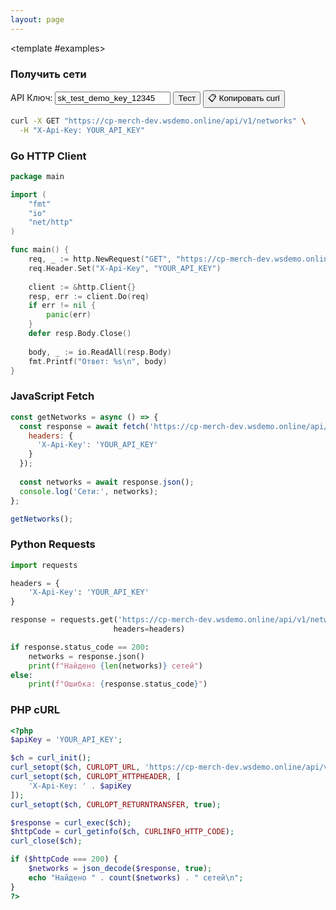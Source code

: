 ```yaml
---
layout: page
---
```


<ApiDoc>
  <template #content>

# API Сетей

API сетей предоставляет функциональность для управления блокчейн сетями и их конфигурациями.

::: tip Интерактивное тестирование
Тестируйте API в реальном времени! Введите ваш API ключ и нажимайте кнопки "Тест" для отправки запросов на `https://cp-merch-dev.wsdemo.online/api`.
:::

## Обзор

API сетей позволяет:
- Получать информацию о поддерживаемых блокчейн сетях
- Конфигурировать параметры сетей (только админ)
- Отслеживать последние обработанные номера блоков

<ApiMethod 
  method="GET"
  endpoint="/v1/networks"
  title="Получить сети"
  description="Возвращает список всех поддерживаемых блокчейн сетей с их конфигурациями."
  :responses="[
    { status: '200 OK', description: 'Список сетей получен' }
  ]"
/>

<ApiMethod 
  method="GET"
  endpoint="/v1/networks/{network}"
  title="Получить сеть"
  description="Возвращает информацию о конкретной блокчейн сети."
  :parameters="[
    { name: 'network', type: 'string', required: true, description: 'Слаг сети (например, bitcoin, ethereum, tron, bsc)' }
  ]"
  :responses="[
    { status: '200 OK', description: 'Информация о сети получена' },
    { status: '400 Bad Request', description: 'Неверный слаг сети' }
  ]"
/>

<ApiMethod 
  method="GET"
  endpoint="/v1/networks/last-number-block/{network}"
  title="Получить номер последнего блока"
  description="Возвращает номер последнего обработанного блока для указанной сети."
  :parameters="[
    { name: 'network', type: 'string', required: true, description: 'Слаг сети' }
  ]"
  :responses="[
    { status: '200 OK', description: 'Номер последнего блока получен' }
  ]"
/>

<ApiMethod 
  method="POST"
  endpoint="/v1/networks/tron/stake"
  title="Застейкать TRX"
  description="Стейкает указанное количество TRX для получения пропускной способности или энергии. Только для админов."
  :parameters="[
    { name: 'amount', type: 'string', required: true, description: 'Количество TRX для стейкинга' },
    { name: 'resource', type: 'string', required: true, description: 'Тип ресурса: BANDWIDTH или ENERGY' }
  ]"
  :responses="[
    { status: '201 Created', description: 'TRX успешно застейкан' }
  ]"
/>

  </template>

  <template #examples>

<div class="example-block" data-lang="curl">

### Получить сети

<div class="api-demo">
  <div class="demo-controls">
    <label for="api-key">API Ключ:</label>
    <input type="text" id="api-key" value="sk_test_demo_key_12345" placeholder="Введите ваш API ключ" />
    <button onclick="testGetNetworks()" class="test-button">Тест</button>
    <button onclick="copyCurlCommand('/networks', {method: 'GET'})" class="copy-curl-button">📋 Копировать curl</button>
  </div>
</div>

```bash
curl -X GET "https://cp-merch-dev.wsdemo.online/api/v1/networks" \
  -H "X-Api-Key: YOUR_API_KEY"
```

</div>

<div class="example-block" data-lang="go">

### Go HTTP Client

```go
package main

import (
    "fmt"
    "io"
    "net/http"
)

func main() {
    req, _ := http.NewRequest("GET", "https://cp-merch-dev.wsdemo.online/api/v1/networks", nil)
    req.Header.Set("X-Api-Key", "YOUR_API_KEY")
    
    client := &http.Client{}
    resp, err := client.Do(req)
    if err != nil {
        panic(err)
    }
    defer resp.Body.Close()
    
    body, _ := io.ReadAll(resp.Body)
    fmt.Printf("Ответ: %s\n", body)
}
```

</div>

<div class="example-block" data-lang="javascript">

### JavaScript Fetch

```javascript
const getNetworks = async () => {
  const response = await fetch('https://cp-merch-dev.wsdemo.online/api/v1/networks', {
    headers: {
      'X-Api-Key': 'YOUR_API_KEY'
    }
  });
  
  const networks = await response.json();
  console.log('Сети:', networks);
};

getNetworks();
```

</div>

<div class="example-block" data-lang="python">

### Python Requests

```python
import requests

headers = {
    'X-Api-Key': 'YOUR_API_KEY'
}

response = requests.get('https://cp-merch-dev.wsdemo.online/api/v1/networks', 
                       headers=headers)

if response.status_code == 200:
    networks = response.json()
    print(f"Найдено {len(networks)} сетей")
else:
    print(f"Ошибка: {response.status_code}")
```

</div>

<div class="example-block" data-lang="php">

### PHP cURL

```php
<?php
$apiKey = 'YOUR_API_KEY';

$ch = curl_init();
curl_setopt($ch, CURLOPT_URL, 'https://cp-merch-dev.wsdemo.online/api/v1/networks');
curl_setopt($ch, CURLOPT_HTTPHEADER, [
    'X-Api-Key: ' . $apiKey
]);
curl_setopt($ch, CURLOPT_RETURNTRANSFER, true);

$response = curl_exec($ch);
$httpCode = curl_getinfo($ch, CURLINFO_HTTP_CODE);
curl_close($ch);

if ($httpCode === 200) {
    $networks = json_decode($response, true);
    echo "Найдено " . count($networks) . " сетей\n";
}
?>
```

</div>

  </template>
</ApiDoc> 